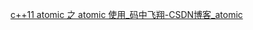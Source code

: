[c++11 atomic 之 atomic 使用_码中飞翔-CSDN博客_atomic](https://blog.csdn.net/wanxuexiang/article/details/104280021)




